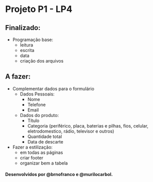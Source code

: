 # Projeto P1 - LP4

## Finalizado:
- Programação base:
    - leitura   
    - escrita
    - data
    - criação dos arquivos

## A fazer:
- Complementar dados para o formulário
    - Dados Pessoais:
        - Nome
        - Telefone
        - Email
    - Dados do produto:
        - Título
        - Categoria (periférico, placa, baterias e pilhas, fios, celular, eletrodomestico, rádio, televisor e outros)
        - Quantidade total
        - Data de descarte
- Fazer a estilização:
    - em todas as páginas
    - criar footer
    - organizar bem a tabela

#### Desenvolvidos por @brnofranco e @murilocarbol.